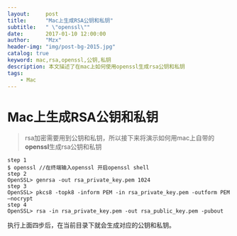 ```yaml
---
layout:     post
title:      "Mac上生成RSA公钥和私钥"
subtitle:   " \"openssl\""
date:       2017-01-10 12:00:00
author:     "Mzx"
header-img: "img/post-bg-2015.jpg"
catalog: true
keyword: mac,rsa,openssl,公钥,私钥
description: 本文描述了在mac上如何使用openssl生成rsa公钥和私钥
tags:
    - Mac
---
```



# Mac上生成RSA公钥和私钥

> rsa加密需要用到公钥和私钥，所以接下来将演示如何用mac上自带的**openssl**生成rsa公钥和私钥


```
step 1
$ openssl //在终端输入openssl 开启openssl shell
step 2 
OpenSSL> genrsa -out rsa_private_key.pem 1024
step 3
OpenSSL> pkcs8 -topk8 -inform PEM -in rsa_private_key.pem -outform PEM –nocrypt
step 4
OpenSSL> rsa -in rsa_private_key.pem -out rsa_public_key.pem -pubout

```  

执行上面四步后，在当前目录下就会生成对应的公钥和私钥。
